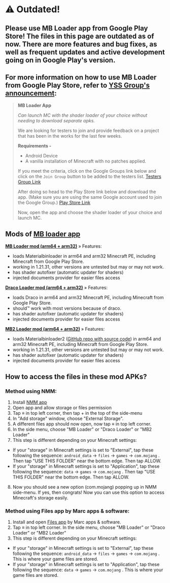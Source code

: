 # ⚠️ Outdated!
## Please use MB Loader app from Google Play Store! The files in this page are outdated as of now. There are more features and bug fixes, as well as frequent updates and active development going on in Google Play's version.

## For more information on how to use MB Loader from Google Play Store, refer to [YSS Group's announcement](https://discord.com/channels/738688684223889409/738689909786935336/1337845288374767628):
> **MB Loader App**
> 
> *Can launch MC with the shader loader of your choice without needing to download separate apks.*
> 
> We are looking for testers to join and provide feedback on a project that has been in the works for the last few weeks.
> 
> **Requirements -**
> - Android Device 
> - A vanilla installation of Minecraft with no patches applied.
> 
> If you meet the criteria, click on the Google Groups link below and click on the `Join Group` button to be added to the testers list.
[Testers Group Link](https://groups.google.com/g/mb-loader-testing)
> 
> After doing so head to the Play Store link below and download the app. (Make sure you are using the same Google account used to join the Google Group.)
[Play Store Link](https://play.google.com/store/apps/details?id=io.bambosan.mbloader)
> 
> Now, open the app and choose the shader loader of your choice and launch MC.

## Mods of [MB loader app](<https://github.com/bambosan/MaterialBinLoader-Apk>)

__**[MB Loader mod (arm64 + arm32)](https://raw.githubusercontent.com/CallMeSoumya2063/RandomCoolStuff/main/MB%20Loader_v1.0_arm64_arm32_mod.apk)**__
» Features:
- loads Materialbinloader in arm64 and arm32 Minecraft PE, including Minecraft from Google Play Store.
- working in 1.21.31, other versions are untested but may or may not work.
- has shader autofixer (automatic updater for shaders)
- injected documents provider for easier files access

__**[Draco Loader mod (arm64 + arm32)](https://raw.githubusercontent.com/CallMeSoumya2063/RandomCoolStuff/main/Draco%20Loader_v1.0_arm64_arm32_mod.apk)**__
» Features:
- loads Draco in arm64 and arm32 Minecraft PE, including Minecraft from Google Play Store.
- should™ work with most versions because of draco.
- has shader autofixer (automatic updater for shaders)
- injected documents provider for easier files access

__**[MB2 Loader mod (arm64 + arm32)](https://raw.githubusercontent.com/CallMeSoumya2063/RandomCoolStuff/main/MB2%20Loader_v1.0_arm64_arm32_mod.apk)**__
» Features:
- loads Materialbinloader2 ([GitHub repo with source code](<https://github.com/mcbegamerxx954/mtbinloader2>)) in arm64 and arm32 Minecraft PE, including Minecraft from Google Play Store.
- working in 1.21.31, other versions are untested but may or may not work.
- has shader autofixer (automatic updater for shaders)
- injected documents provider for easier files access

## How to access the files in these mod APKs?

### Method using NMM:
1. Install [NMM app](<https://play.google.com/store/apps/details?id=in.mfile>)
2. Open app and allow storage or files permission 
3. Tap ≡ in top left corner, then tap + in the top of the side-menu
4. In "Add storage" window, choose "External Storage".
5. A different files app should now open, now tap ≡ in top left corner.
6. In the side menu, choose "MB Loader" or "Draco Loader" or "MB2 Loader"
7. This step is different depending on your Minecraft settings:
- If your "storage" in Minecraft settings is set to "External", tap these following the sequence: `android_data` → `files` → `games` → `com.mojang` . Then tap "USE THIS FOLDER" near the bottom edge. Then tap ALLOW.
- If your "storage" in Minecraft settings is set to "Application", tap these following the sequence: `data` → `games` → `com.mojang` . Then tap "USE THIS FOLDER" near the bottom edge. Then tap ALLOW.
8. Now you should see a new option (com.mojang) popping up in NMM side-menu. If yes, then congrats! Now you can use this option to access Minecraft's storage easily.

### Method using Files app by Marc apps & software:
1. Install and open [Files app](<https://play.google.com/store/apps/details?id=com.marc.files>) by Marc apps & software.
2. Tap ≡ in top left corner. In the side menu, choose "MB Loader" or "Draco Loader" or "MB2 Loader"
3. This step is different depending on your Minecraft settings:
- If your "storage" in Minecraft settings is set to "External", tap these following the sequence: `android_data` → `files` → `games` → `com.mojang` . This is where your game files are stored.
- If your "storage" in Minecraft settings is set to "Application", tap these following the sequence: `data` → `games` → `com.mojang` . This is where your game files are stored.

